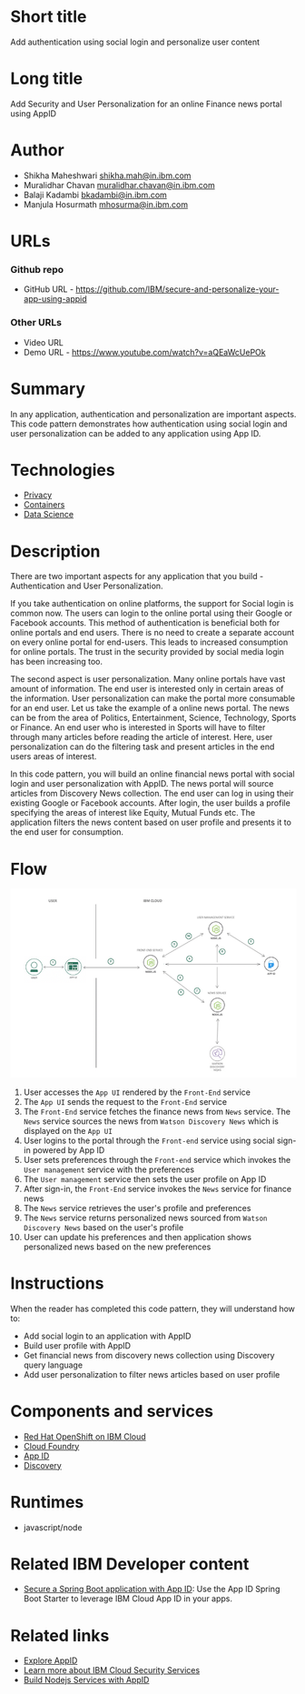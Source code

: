 # Short title

Add authentication using social login and personalize user content

# Long title

Add Security and User Personalization for an online Finance news portal using AppID

# Author

* Shikha Maheshwari <shikha.mah@in.ibm.com>
* Muralidhar Chavan <muralidhar.chavan@in.ibm.com>
* Balaji Kadambi <bkadambi@in.ibm.com>
* Manjula Hosurmath <mhosurma@in.ibm.com>

# URLs

### Github repo

* GitHub URL - https://github.com/IBM/secure-and-personalize-your-app-using-appid

### Other URLs

* Video URL
* Demo URL - https://www.youtube.com/watch?v=aQEaWcUePOk

# Summary

In any application, authentication and personalization are important aspects. This code pattern demonstrates how authentication using social login and user personalization can be added to any application using App ID.

# Technologies

* [Privacy](https://developer.ibm.com/technologies/privacy-and-security/)
* [Containers](https://developer.ibm.com/technologies/containers/)
* [Data Science](https://developer.ibm.com/technologies/data-science/)

# Description

There are two important aspects for any application that you build - Authentication and User Personalization.

If you take authentication on online platforms, the support for Social login is common now. The users can login to the online portal using their Google or Facebook accounts. This method of authentication is beneficial both for online portals and end users. There is no need to create a separate account on every online portal for end-users. This leads to increased consumption for online portals. The trust in the security provided by social media login has been increasing too.

The second aspect is user personalization. Many online portals have vast amount of information. The end user is interested only in certain areas of the information. User personalization can make the portal more consumable for an end user. Let us take the example of a online news portal. The news can be from the area of Politics, Entertainment, Science, Technology, Sports or Finance. An end user who is interested in Sports will have to filter through many articles before reading the article of interest. Here, user personalization can do the filtering task and present articles in the end users areas of interest.

In this code pattern, you will build an online financial news portal with social login and user personalization with AppID. The news portal will source articles from Discovery News collection. The end user can log in using their existing Google or Facebook accounts. After login, the user builds a profile specifying the areas of interest like Equity, Mutual Funds etc. The application filters the news content based on user profile and presents it to the end user for consumption.


# Flow

![arch](images/architecture.png)

1. User accesses the `App UI` rendered by the `Front-End` service
2. The `App UI` sends the request to the `Front-End` service
3. The `Front-End` service fetches the finance news from `News` service. The `News` service sources the news from `Watson Discovery News` which is displayed on the `App UI`
4. User logins to the portal through the `Front-end` service using social sign-in powered by App ID
5. User sets preferences through the `Front-end` service which invokes the `User management` service with the preferences
6. The `User management` service then sets the user profile on App ID  
7. After sign-in, the `Front-End` service invokes the `News` service for finance news 
8. The `News` service retrieves the user's profile and preferences 
9. The `News` service returns personalized news sourced from `Watson Discovery News` based on the user's profile
10. User can update his preferences and then application shows personalized news based on the new preferences 


# Instructions

When the reader has completed this code pattern, they will understand how to:
* Add social login to an application with AppID
* Build user profile with AppID
* Get financial news from discovery news collection using Discovery query language
* Add user personalization to filter news articles based on user profile
    

# Components and services

* [Red Hat OpenShift on IBM Cloud](https://developer.ibm.com/components/redhat-openshift-ibm-cloud/)
* [Cloud Foundry](https://developer.ibm.com/components/cloud-foundry/)
* [App ID](https://cloud.ibm.com/catalog/services/app-id)
* [Discovery](https://cloud.ibm.com/catalog/services/discovery)

# Runtimes

* javascript/node

# Related IBM Developer content

* [Secure a Spring Boot application with App ID](https://developer.ibm.com/tutorials/secure-a-spring-boot-application-with-app-id/): Use the App ID Spring Boot Starter to leverage IBM Cloud App ID in your apps.

# Related links

* [Explore AppID](https://cloud.ibm.com/docs/appid)
* [Learn more about IBM Cloud Security Services](https://cloud.ibm.com/catalog?category=security#services)
* [Build Nodejs Services with AppID](https://cloud.ibm.com/docs/appid?topic=appid-web-node)


